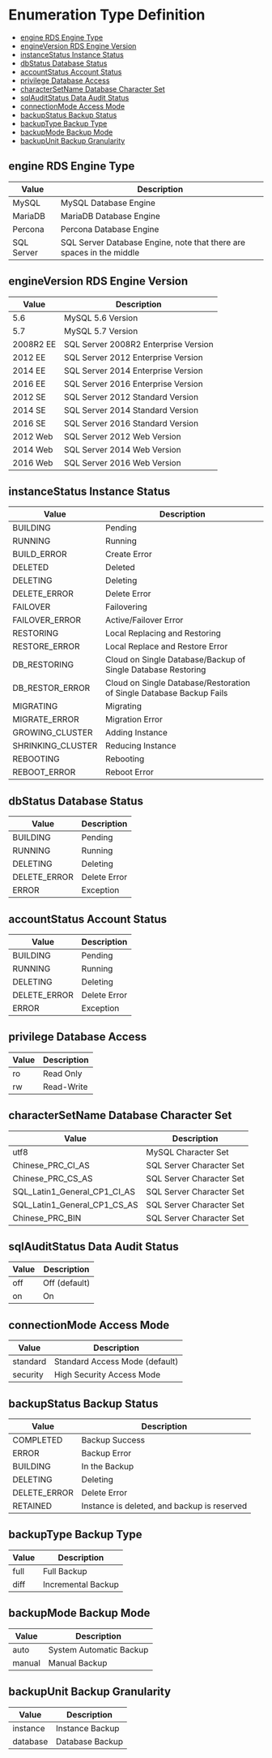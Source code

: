 # Enumeration Type Definition

- [engine RDS Engine Type](#engine-RDS-Engine-Type)
- [engineVersion RDS Engine Version](#engineVersion-RDS-Engine-Version)
- [instanceStatus Instance Status](#instanceStatus-Instance-Status)
- [dbStatus Database Status](#dbStatus-Database-Status)
- [accountStatus Account Status](#accountStatus-Account-Status)
- [privilege Database Access](#privilege-Database-Access)
- [characterSetName Database Character Set](#characterSetName-Database-Character-Set)
- [sqlAuditStatus Data Audit Status](#sqlAuditStatus-Data-Audit-Status)
- [connectionMode Access Mode](#connectionMode-Access-Mode)
- [backupStatus Backup Status](#backupstatus-Backup-Status)
- [backupType Backup Type](#backupStatus-Backup-Status)
- [backupMode Backup Mode](#backupMode-Backup-Mode)
- [backupUnit Backup Granularity](#backupUnit-Backup-Granularity)

## engine RDS Engine Type

|Value|Description|
|-|-|
|MySQL|MySQL Database Engine|
|MariaDB|MariaDB Database Engine|
|Percona|Percona Database Engine|
|SQL Server|SQL Server Database Engine, note that there are spaces in the middle|

## engineVersion RDS Engine Version

|Value|Description|
|-|-|
|5.6|MySQL 5.6 Version|
|5.7|MySQL 5.7 Version|
|2008R2 EE|SQL Server 2008R2 Enterprise Version|
|2012 EE|SQL Server 2012 Enterprise Version|
|2014 EE|SQL Server 2014 Enterprise Version|
|2016 EE|SQL Server 2016 Enterprise Version|
|2012 SE|SQL Server 2012 Standard Version|
|2014 SE|SQL Server 2014 Standard Version|
|2016 SE|SQL Server 2016 Standard Version|
|2012 Web|SQL Server 2012 Web Version|
|2014 Web|SQL Server 2014 Web Version|
|2016 Web|SQL Server 2016 Web Version|

## instanceStatus Instance Status

|Value|Description|
|-|-|
|BUILDING|Pending|
|RUNNING|Running|
|BUILD_ERROR|Create Error|
|DELETED|Deleted|
|DELETING|Deleting|
|DELETE_ERROR|Delete Error|
|FAILOVER|Failovering|
|FAILOVER_ERROR|Active/Failover Error|
|RESTORING|Local Replacing and Restoring |
|RESTORE_ERROR|Local Replace and Restore Error|
|DB_RESTORING|Cloud on Single Database/Backup of Single Database Restoring|
|DB_RESTOR_ERROR|Cloud on Single Database/Restoration of Single Database Backup Fails|
|MIGRATING|Migrating|
|MIGRATE_ERROR|Migration Error|
|GROWING_CLUSTER|Adding Instance|
|SHRINKING_CLUSTER|Reducing Instance|
|REBOOTING|Rebooting|
|REBOOT_ERROR|Reboot Error|

## dbStatus Database Status

|Value|Description|
|-|-|
|BUILDING|Pending|
|RUNNING|Running|
|DELETING|Deleting|
|DELETE_ERROR|Delete Error|
|ERROR|Exception|

## accountStatus Account Status

|Value|Description|
|-|-|
|BUILDING|Pending|
|RUNNING|Running|
|DELETING|Deleting|
|DELETE_ERROR|Delete Error|
|ERROR|Exception|

## privilege Database Access

|Value|Description|
|-|-|
|ro|Read Only|
|rw|Read-Write|

## characterSetName Database Character Set

|Value|Description|
|-|-|
|utf8|MySQL Character Set|
|Chinese_PRC_CI_AS|SQL Server Character Set|
|Chinese_PRC_CS_AS|SQL Server Character Set|
|SQL_Latin1_General_CP1_CI_AS|SQL Server Character Set|
|SQL_Latin1_General_CP1_CS_AS|SQL Server Character Set|
|Chinese_PRC_BIN|SQL Server Character Set|

## sqlAuditStatus Data Audit Status

|Value|Description|
|-|-|
|off|Off (default)|
|on|On|

## connectionMode Access Mode

|Value|Description|
|-|-|
|standard|Standard Access Mode (default)|
|security|High Security Access Mode|

## backupStatus Backup Status

|Value|Description|
|-|-|
|COMPLETED|Backup Success|
|ERROR|Backup Error|
|BUILDING|In the Backup|
|DELETING|Deleting|
|DELETE_ERROR|Delete Error|
|RETAINED|Instance is deleted, and backup is reserved|

## backupType Backup Type

|Value|Description|
|-|-|
|full|Full Backup|
|diff|Incremental Backup|

## backupMode Backup Mode

|Value|Description|
|-|-|
|auto|System Automatic Backup|
|manual|Manual Backup|

## backupUnit Backup Granularity

|Value|Description|
|-|-|
|instance|Instance Backup|
|database|Database Backup|
